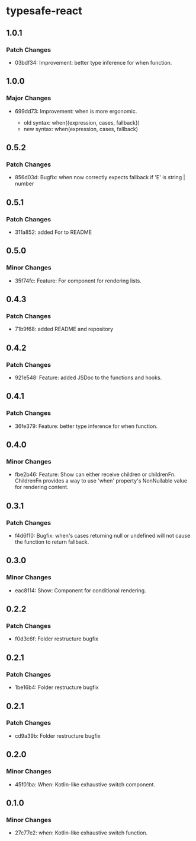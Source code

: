 # typesafe-react

## 1.0.1

### Patch Changes

- 03bdf34: Improvement: better type inference for when function.

## 1.0.0

### Major Changes

- 699dd73: Improvement: when is more ergonomic.

  - old syntax: when({expression, cases, fallback})
  - new syntax: when(expression, cases, fallback)

## 0.5.2

### Patch Changes

- 856d03d: Bugfix: when now correctly expects fallback if 'E' is string | number

## 0.5.1

### Patch Changes

- 311a852: added For to README

## 0.5.0

### Minor Changes

- 35f74fc: Feature: For component for rendering lists.

## 0.4.3

### Patch Changes

- 71b9f68: added README and repository

## 0.4.2

### Patch Changes

- 921e548: Feature: added JSDoc to the functions and hooks.

## 0.4.1

### Patch Changes

- 36fe379: Feature: better type inference for when function.

## 0.4.0

### Minor Changes

- fbe2b46: Feature: Show can either receive children or childrenFn. ChildrenFn provides a way to use 'when' property's NonNullable value for rendering content.

## 0.3.1

### Patch Changes

- f4d6f10: Bugfix: when's cases returning null or undefined will not cause the function to return fallback.

## 0.3.0

### Minor Changes

- eac8114: Show: Component for conditional rendering.

## 0.2.2

### Patch Changes

- f0d3c6f: Folder restructure bugfix

## 0.2.1

### Patch Changes

- 1be16b4: Folder restructure bugfix

## 0.2.1

### Patch Changes

- cd9a39b: Folder restructure bugfix

## 0.2.0

### Minor Changes

- 45f01ba: When: Kotlin-like exhaustive switch component.

## 0.1.0

### Minor Changes

- 27c77e2: when: Kotlin-like exhaustive switch function.
